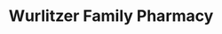 ---
title: "Wurlitzer Family Pharmacy"
url: /north-tonawanda/wurlitzer-family-pharmacy/
shop: Drogerie
---
